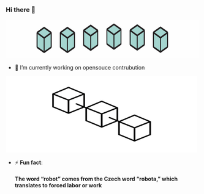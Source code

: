 ### Hi there :wave:
<img src="https://github.com/6D-pixel/6D-pixel/blob/main/a1%20(2).gif" width="1000" height="100" />

- 🔭 I’m currently working on opensouce contrubution

<img src="https://github.com/6D-pixel/6D-pixel/blob/main/a2.gif" width="500" height="200" />

- ⚡ <b>Fun fact</b>: <h4>The word “robot” comes from the Czech word “robota,” which translates to forced labor or work</h4>
         
